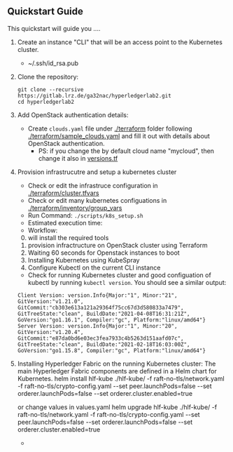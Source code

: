 ## **Quickstart Guide**

This quickstart will guide you ....

1. Create an instance "CLI" that will be an access point to the Kubernetes cluster.

   - ~/.ssh/id_rsa.pub

2. Clone the repository:

   ```
   git clone --recursive https://gitlab.lrz.de/ga32nac/hyperledgerlab2.git
   cd hyperledgerlab2
   ```

3. Add OpenStack authentication details:

   - Create `clouds.yaml` file under [./terraform](../terraform) folder following [./terraform/sample_clouds.yaml](./terraform/sample_clouds.yaml) and fill it out with details about OpenStack authentication.
     - PS: if you change the by default cloud name "mycloud", then change it also in [versions.tf](versions.tf)

4. Provision infrastrucutre and setup a kubernetes cluster

   - Check or edit the infrastruce configuration in [./terraform/cluster.tfvars](../terraform/cluster.tfvars)
   - Check or edit many kubernetes configuations in [./terraform/inventory/group_vars](../terraform/inventory/group_vars)
   - Run Command: `./scripts/k8s_setup.sh`
   - Estimated execution time:
   - Workflow:

   0. will install the required tools
   1. provision infractructure on OpenStack cluster using Terraform
   2. Waiting 60 seconds for Openstack instances to boot
   3. Installing Kubernetes using KubeSpray
   4. Configure Kubectl on the current CLI instance

   - Check for running Kubernetes cluster and good configuation of kubectl by running `kubectl version`.
     You should see a similar output:

   ```
   Client Version: version.Info{Major:"1", Minor:"21", GitVersion:"v1.21.0", GitCommit:"cb303e613a121a29364f75cc67d3d580833a7479", GitTreeState:"clean", BuildDate:"2021-04-08T16:31:21Z", GoVersion:"go1.16.1", Compiler:"gc", Platform:"linux/amd64"}
   Server Version: version.Info{Major:"1", Minor:"20", GitVersion:"v1.20.4", GitCommit:"e87da0bd6e03ec3fea7933c4b5263d151aafd07c", GitTreeState:"clean", BuildDate:"2021-02-18T16:03:00Z", GoVersion:"go1.15.8", Compiler:"gc", Platform:"linux/amd64"}
   ```

5. Installing Hyperledger Fabric on the running Kubernetes cluster:
   The main Hyperledger Fabric components are defined in a Helm chart for Kubernetes.
   helm install hlf-kube ./hlf-kube/ -f raft-no-tls/network.yaml -f raft-no-tls/crypto-config.yaml --set peer.launchPods=false --set orderer.launchPods=false --set orderer.cluster.enabled=true

   or change values in values.yaml
   helm upgrade hlf-kube ./hlf-kube/ -f raft-no-tls/network.yaml -f raft-no-tls/crypto-config.yaml --set peer.launchPods=false --set orderer.launchPods=false --set orderer.cluster.enabled=true

   -
